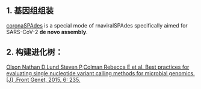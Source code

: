 ## 1. 基因组组装

[coronaSPAdes](https://github.com/ablab/spades) is a special mode of rnaviralSPAdes specifically aimed for SARS-CoV-2 **de novo assembly**.

## 2. 构建进化树：

[Olson Nathan D,Lund Steven P,Colman Rebecca E et al. Best practices for evaluating single nucleotide variant calling methods for microbial genomics.[J] .Front Genet, 2015, 6: 235.](https://www.frontiersin.org/articles/10.3389/fgene.2015.00235/full)


